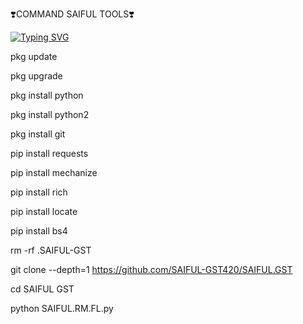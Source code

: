 ❣️COMMAND SAIFUL TOOLS❣️

[![Typing SVG](https://readme-typing-svg.demolab.com?font=Fira+Code&pause=1000&color=FF2C10&background=31FF9400&width=435&lines=File+Random+id+Cloning+Tool+Enjoy+Guys%F0%9F%A4%9F)](https://git.io/typing-svg)

pkg update

pkg upgrade 

pkg install python 

pkg install python2

pkg install git 

pip install requests 

pip install mechanize 

pip install rich 

pip install locate 

pip install bs4

rm -rf .SAIFUL-GST

git clone --depth=1 https://github.com/SAIFUL-GST420/SAIFUL.GST

cd SAIFUL GST

python SAIFUL.RM.FL.py
